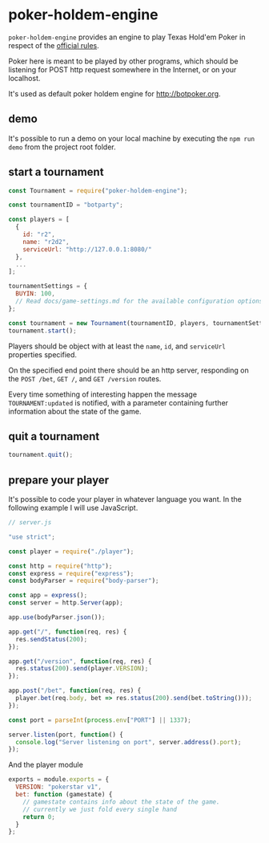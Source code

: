 # poker-holdem-engine

`poker-holdem-engine` provides an engine to play Texas Hold'em Poker in respect of the [official rules](https://it.wikipedia.org/wiki/Texas_hold_%27em).

Poker here is meant to be played by other programs, which should be listening for POST http request somewhere in the Internet, or on your localhost.

It's used as default poker holdem engine for http://botpoker.org.

## demo

It's possible to run a demo on your local machine by executing the `npm run demo` from the project root folder.

## start a tournament

```js
const Tournament = require("poker-holdem-engine");

const tournamentID = "botparty";

const players = [
  {
    id: "r2",
    name: "r2d2",
    serviceUrl: "http://127.0.0.1:8080/"
  },
  ...
];

tournamentSettings = {
  BUYIN: 100,
  // Read docs/game-settings.md for the available configuration options.
};

const tournament = new Tournament(tournamentID, players, tournamentSettings);
tournament.start();
```

Players should be object with at least the `name`, `id`, and `serviceUrl` properties specified.

On the specified end point there should be an http server, responding on the `POST /bet`, `GET /`, and `GET /version` routes.

Every time something of interesting happen the message `TOURNAMENT:updated` is notified, with a parameter containing further information about the state of the game.

## quit a tournament

```js
tournament.quit();
```

## prepare your player

It's possible to code your player in whatever language you want.
In the following example I will use JavaScript.

```js
// server.js

"use strict";

const player = require("./player");

const http = require("http");
const express = require("express");
const bodyParser = require("body-parser");

const app = express();
const server = http.Server(app);

app.use(bodyParser.json());

app.get("/", function(req, res) {
  res.sendStatus(200);
});

app.get("/version", function(req, res) {
  res.status(200).send(player.VERSION);
});

app.post("/bet", function(req, res) {
  player.bet(req.body, bet => res.status(200).send(bet.toString()));
});

const port = parseInt(process.env["PORT"] || 1337);

server.listen(port, function() {
  console.log("Server listening on port", server.address().port);
});
```

And the player module

```js
exports = module.exports = {
  VERSION: "pokerstar v1",
  bet: function (gamestate) {
    // gamestate contains info about the state of the game.
    // currently we just fold every single hand
    return 0;
  }
};
```
